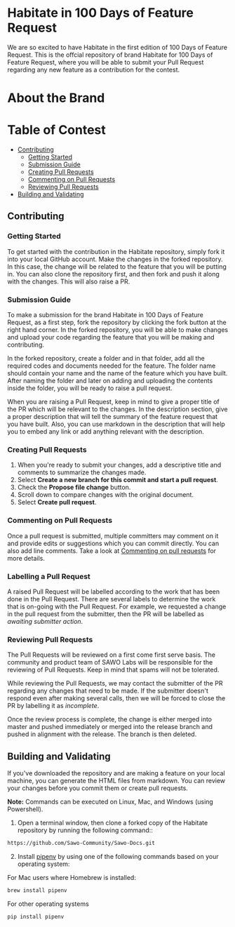 # Habitate in 100 Days of Feature Request

We are so excited to have Habitate in the first edition of 100 Days of Feature Request. This is the offcial repository of brand Habitate for 100 Days of Feature Request, where you will be able to submit your Pull Request regarding any new feature as a contribution for the contest.

# About the Brand

# Table of Contest

* [Contributing](#contributing)
     * [Getting Started](#getting-started)
     * [Submission Guide](#submission-guide)
     * [Creating Pull Requests](#creating-pull-requests)
     * [Commenting on Pull Requests](#commenting-on-pull-requests)
     * [Reviewing Pull Requests](#reviewing-pull-requests)
* [Building and Validating](#building-and-validating)

## Contributing

### Getting Started

To get started with the contribution in the Habitate repository, simply fork it into your local GitHub account. Make the changes in the forked repository. In this case, the change will be related to the feature that you will be putting in. You can also clone the repository first, and then fork and push it along with the changes. This will also raise a PR. 

### Submission Guide

To make a submission for the brand Habitate in 100 Days of Feature Request, as a first step, fork the repository by clicking the fork button at the right hand corner. In the forked repository, you will be able to make changes and upload your code regarding the feature that you will be making and contributing. 

In the forked repository, create a folder and in that folder, add all the required codes and documents needed for the feature. The folder name should contain your name and the name of the feature which you have built. After naming the folder and later on adding and uploading the contents inside the folder, you will be ready to raise a pull request.

When you are raising a Pull Request, keep in mind to give a proper title of the PR which will be relevant to the changes. In the description section, give a proper description that will tell the summary of the feature request that you have built. Also, you can use markdown in the description that will help you to embed any link or add anything relevant with the description.

### Creating Pull Requests

1. When you're ready to submit your changes, add a descriptive title and comments to summarize the changes made.
2. Select **Create a new branch for this commit and start a pull request**.
3. Check the **Propose file change** button.
4. Scroll down to compare changes with the original document.
5. Select **Create pull request**. 

### Commenting on Pull Requests

Once a pull request is submitted, multiple committers may comment on it and provide edits or suggestions which you can commit directly. You can also add line comments. Take a look at [Commenting on pull requests](https://help.github.com/en/github/collaborating-with-issues-and-pull-requests/commenting-on-a-pull-request) for more details.

### Labelling a Pull Request

A raised Pull Request will be labelled according to the work that has been done in the Pull Request. There are several labels to determine the work that is on-going with the Pull Request. For example, we requested a change in the pull request from the submitter, then the PR will be labelled as *awaiting submitter action*. 

### Reviewing Pull Requests

The Pull Requests will be reviewed on a first come first serve basis. The community and product team of SAWO Labs will be responsible for the reviewing of Pull Requests. Keep in mind that spams will not be tolerated. 

While reviewing the Pull Requests, we may contact the submitter of the PR regarding any changes that need to be made. If the submitter doesn't respond even after making several calls, then we will be forced to close the PR by labelling it as *incomplete*.

Once the review process is complete, the change is either merged into master and pushed immediately or merged into the release branch and pushed in alignment with the release. The branch is then deleted.

## Building and Validating

If you've downloaded the repository and are making a feature on your local machine, you can generate the HTML files from markdown. You can review your changes before you commit them or create pull requests.

**Note:** Commands can be executed on Linux, Mac, and Windows (using Powershell).

1. Open a terminal window, then clone a forked copy of the Habitate repository by running the following command::
```sh
https://github.com/Sawo-Community/Sawo-Docs.git
```
2. Install [pipenv](https://docs.pipenv.org/) by using one of the following commands based on your operating system:

For Mac users where Homebrew is installed:
```sh
brew install pipenv  
```
For other operating systems
```python
pip install pipenv 
```
